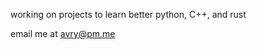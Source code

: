 working on projects to learn better python, C++, and rust

email me at avry@pm.me

<!---
graevy/graevy is a ✨ special ✨ repository because its `README.md` (this file) appears on your GitHub profile.
You can click the Preview link to take a look at your changes.
--->
